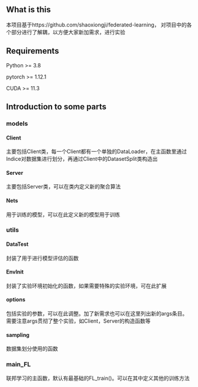 ## What is this

本项目基于https://github.com/shaoxiongji/federated-learning， 对项目中的各个部分进行了解耦，以方便大家新加需求，进行实验



## Requirements

Python >= 3.8

pytorch >= 1.12.1

CUDA >= 11.3



## Introduction to some parts

### models

#### Client

主要包括Client类，每一个Client都有一个单独的DataLoader，在主函数里通过Indice对数据集进行划分，再通过Client中的DatasetSplit类构造出



#### Server

主要包括Server类，可以在类内定义新的聚合算法



#### Nets

用于训练的模型，可以在此定义新的模型用于训练



### utils

#### DataTest

封装了用于进行模型评估的函数

#### EnvInit

封装了实验环境初始化的函数，如果需要特殊的实验环境，可在此扩展

#### options

包括实验的参数，可以在此调整。加了新需求也可以在这里列出新的args条目。需要注意args贯彻了整个实验，如Client，Server的构造函数等

#### sampling

数据集划分使用的函数

### main_FL

联邦学习的主函数，默认有最基础的FL_train()。可以在其中定义其他的训练方法







